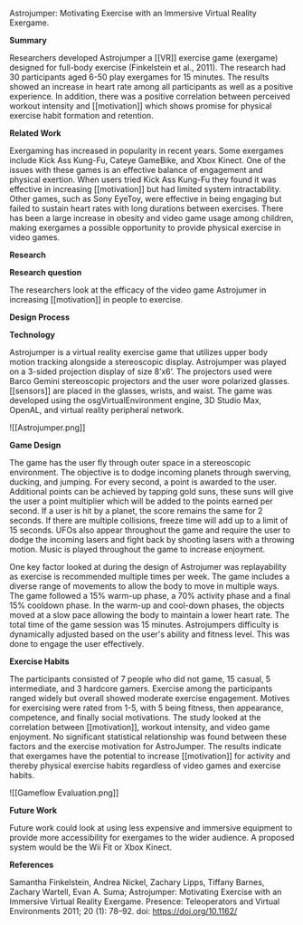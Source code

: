 
Astrojumper: Motivating Exercise with an Immersive Virtual Reality Exergame.

**Summary**

Researchers developed Astrojumper a [[VR]] exercise game (exergame) designed for full-body exercise (Finkelstein et al., 2011). The research had 30 participants aged 6-50 play exergames for 15 minutes. The results showed an increase in heart rate among all participants as well as a positive experience. In addition, there was a positive correlation between perceived workout intensity and [[motivation]] which shows promise for physical exercise habit formation and retention.

**Related Work**

Exergaming has increased in popularity in recent years. Some exergames include Kick Ass Kung-Fu, Cateye GameBike, and Xbox Kinect. One of the issues with these games is an effective balance of engagement and physical exertion. When users tried Kick Ass Kung-Fu they found it was effective in increasing [[motivation]] but had limited system intractability. Other games, such as Sony EyeToy, were effective in being engaging but failed to sustain heart rates with long durations between exercises. There has been a large increase in obesity and video game usage among children, making exergames a possible opportunity to provide physical exercise in video games. 

**Research**

**Research question**

The researchers look at the efficacy of the video game Astrojumer in increasing [[motivation]] in people to exercise.

**Design Process**

**Technology**

Astrojumper is a virtual reality exercise game that utilizes upper body motion tracking alongside a stereoscopic display. Astrojumper was played on a 3-sided projection display of size 8’x6’. The projectors used were Barco Gemini stereoscopic projectors and the user wore polarized glasses. [[sensors]] are placed in the glasses, wrists, and waist. The game was developed using the osgVirtualEnvironment engine, 3D Studio Max, OpenAL, and virtual reality peripheral network. 

![[Astrojumper.png]]

**Game Design**

The game has the user fly through outer space in a stereoscopic environment. The objective is to dodge incoming planets through swerving, ducking, and jumping. For every second, a point is awarded to the user. Additional points can be achieved by tapping gold suns, these suns will give the user a point multiplier which will be added to the points earned per second. If a user is hit by a planet, the score remains the same for 2 seconds. If there are multiple collisions, freeze time will add up to a limit of 15 seconds. UFOs also appear throughout the game and require the user to dodge the incoming lasers and fight back by shooting lasers with a throwing motion. Music is played throughout the game to increase enjoyment. 

One key factor looked at during the design of Astrojumer was replayability as exercise is recommended multiple times per week. The game includes a diverse range of movements to allow the body to move in multiple ways. The game followed a 15% warm-up phase, a 70% activity phase and a final 15% cooldown phase. In the warm-up and cool-down phases, the objects moved at a slow pace allowing the body to maintain a lower heart rate. The total time of the game session was 15 minutes. Astrojumpers difficulty is dynamically adjusted based on the user's ability and fitness level. This was done to engage the user effectively. 

**Exercise Habits**

The participants consisted of 7 people who did not game, 15 casual, 5 intermediate, and 3 hardcore gamers. Exercise among the participants ranged widely but overall showed moderate exercise engagement. Motives for exercising were rated from 1-5, with 5 being fitness, then appearance, competence, and finally social motivations. The study looked at the correlation between [[motivation]], workout intensity, and video game enjoyment. No significant statistical relationship was found between these factors and the exercise motivation for AstroJumper. The results indicate that exergames have the potential to increase [[motivation]] for activity and thereby physical exercise habits regardless of video games and exercise habits. 

![[Gameflow Evaluation.png]]

**Future Work**

Future work could look at using less expensive and immersive equipment to provide more accessibility for exergames to the wider audience. A proposed system would be the Wii Fit or Xbox Kinect.

**References**
 
Samantha Finkelstein, Andrea Nickel, Zachary Lipps, Tiffany Barnes, Zachary Wartell, Evan A. Suma; Astrojumper: Motivating Exercise with an Immersive Virtual Reality Exergame. Presence: Teleoperators and Virtual Environments 2011; 20 (1): 78–92. doi: https://doi.org/10.1162/



